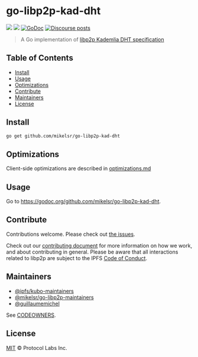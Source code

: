 # go-libp2p-kad-dht

[![](https://img.shields.io/badge/made%20by-Protocol%20Labs-blue.svg?style=flat-square)](https://protocol.ai)
[![](https://img.shields.io/badge/project-libp2p-yellow.svg?style=flat-square)](https://libp2p.io)
[![GoDoc](https://godoc.org/github.com/mikelsr/go-libp2p-kad-dht?status.svg)](https://godoc.org/github.com/mikelsr/go-libp2p-kad-dht)
[![Discourse posts](https://img.shields.io/discourse/https/discuss.libp2p.io/posts.svg)](https://discuss.libp2p.io)

> A Go implementation of [libp2p Kademlia DHT specification](https://github.com/libp2p/specs/tree/master/kad-dht)

## Table of Contents

- [Install](#install)
- [Usage](#usage)
- [Optimizations](#optimizations)
- [Contribute](#contribute)
- [Maintainers](#maintainers)
- [License](#license)

## Install

```sh
go get github.com/mikelsr/go-libp2p-kad-dht
```

## Optimizations

Client-side optimizations are described in [optimizations.md](./optimizations.md)

## Usage

Go to https://godoc.org/github.com/mikelsr/go-libp2p-kad-dht.

## Contribute

Contributions welcome. Please check out [the issues](https://github.com/mikelsr/go-libp2p-kad-dht/issues).

Check out our [contributing document](https://github.com/libp2p/community/blob/master/CONTRIBUTE.md) for more information on how we work, and about contributing in general. Please be aware that all interactions related to libp2p are subject to the IPFS [Code of Conduct](https://github.com/ipfs/community/blob/master/code-of-conduct.md).

<!-- Small note: If editing the README, please conform to the [standard-readme](https://github.com/RichardLitt/standard-readme) specification. -->

## Maintainers

- [@ipfs/kubo-maintainers](https://github.com/orgs/ipfs/teams/kubo-maintainers)
- [@mikelsr/go-libp2p-maintainers](https://github.com/orgs/libp2p/teams/go-libp2p-maintainers)
- [@guillaumemichel](https://github.com/guillaumemichel)

See [CODEOWNERS](./CODEOWNERS).

## License

[MIT](LICENSE) © Protocol Labs Inc.
